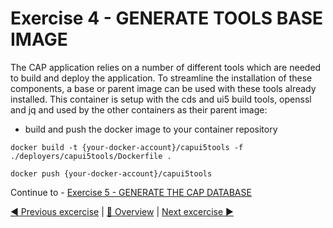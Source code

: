 # Exercise 4 - GENERATE TOOLS BASE IMAGE

The CAP application relies on a number of different tools which are needed to build and deploy the application. To streamline the installation of these components, a base or parent image can be used with these tools already installed. This container is setup with the cds and ui5 build tools, openssl and jq and used by the other containers as their parent image:

- build and push the docker image to your container repository

```shell
docker build -t {your-docker-account}/capui5tools -f ./deployers/capui5tools/Dockerfile .

docker push {your-docker-account}/capui5tools
```

Continue to - [Exercise 5 - GENERATE THE CAP DATABASE](../ex5/README.md)

[◀ Previous excercise](../ex3/README.md) | [🔼 Overview](../../README.md) | [Next excercise ▶](../ex5/README.md)
